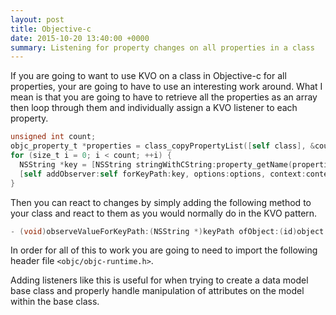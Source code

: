 ```yaml
---
layout: post
title: Objective-c
date: 2015-10-20 13:40:00 +0000
summary: Listening for property changes on all properties in a class
---
```

If you are going to want to use KVO on a class in Objective-c for all properties, your are going to have to use an interesting work around. What I mean is that you are going to have to retrieve all the properties as an array then loop through them and individually assign a KVO listener to each property.

```objective-c
unsigned int count;
objc_property_t *properties = class_copyPropertyList([self class], &count);
for (size_t i = 0; i < count; ++i) {
  NSString *key = [NSString stringWithCString:property_getName(properties[i])];
  [self addObserver:self forKeyPath:key, options:options, context:context];
}
```

Then you can react to changes by simply adding the following method to your class and react to them as you would normally do in the KVO pattern.
```objective-c
- (void)observeValueForKeyPath:(NSString *)keyPath ofObject:(id)object change:(NSDictionary<NSString *,id> *)change context:(void *);
```

In order for all of this to work you are going to need to import the following header file `<objc/objc-runtime.h>`.

Adding listeners like this is useful for when trying to create a data model base class and properly handle manipulation of attributes on the model within the base class.
